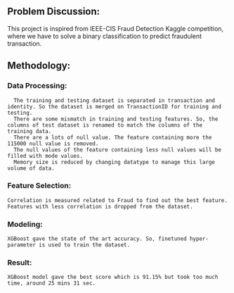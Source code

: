 ## Problem Discussion:
This project is inspired from IEEE-CIS Fraud Detection Kaggle competition, where we have to solve a binary classification to predict fraudulent transaction. 

## Methodology:

  ### Data Processing:
      The training and testing dataset is separated in transaction and identity. So the dataset is merged on TransactionID for training and testing.
      There are some mismatch in training and testing features. So, the columns of test dataset is renamed to match the columns of the training data.
      There are a lots of null value. The feature containing more the 115000 null value is removed.
      The null values of the feature containing less null values will be filled with mode values.
      Memory size is reduced by changing datatype to manage this large volume of data.
      
  
  ### Feature Selection:
    Correlation is measured related to Fraud to find out the best feature.
    Features with less correlation is dropped from the dataset.

  ###   Modeling:
    XGBoost gave the state of the art accuracy. So, finetuned hyper-parameter is used to train the dataset.


  ### Result:

    XGBoost model gave the best score which is 91.15% but took too much time, around 25 mins 31 sec.

